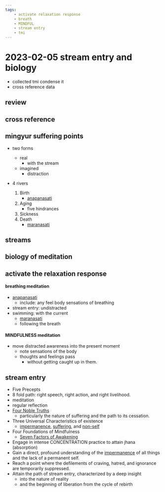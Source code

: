 ```yaml
---
tags:
    - activate relaxation response
    - breath 
    - MINDFUL 
    - stream entry 
    - tmi 
---
```

# 2023-02-05 stream entry and biology

- collected tmi condense it
- cross reference data

## review

## cross reference

## mingyur suffering points

- two forms
  - real
    - with the stream
  - imagined
    - distraction

- 4 rivers
    1. Birth
       - [anapanasati](../anapanasati.md)
    1. Aging
       - five hindrances
    1. Sickness
    1. Death
       - [maranasati](../maranasati.md)

## streams

## biology of meditation

## activate the relaxation response

#### breathing meditation

- [anapanasati](../anapanasati.md)
  - include: any feel body sensations of breathing
- stream entry: undistracted
- swimming: with the current
  - [maranasati](../maranasati.md)
  - following the breath

#### MINDFULNESS meditation

- move distracted awareness into the present moment
  - note sensations of the body
  - thoughts and feelings pass
    - without getting caught up in them.

## stream entry

- Five Precepts
- 8 fold path: right speech, right action, and right livelihood.
- meditation
- regular reflection
- [Four Noble Truths](../basics.md)
  - particularly the nature of suffering and the path to its cessation.
- Three Universal Characteristics of existence
  - [impermanence](../emptiness.md), [suffering](../dukka.md), and [non-self](../emptiness.md)
- Four Foundations of Mindfulness
  - [Seven Factors of Awakening](../basics.md)
- Engage in intense CONCENTRATION practice to attain jhana (absorption)
- Gain a direct, profound understanding of the [impermanence](../emptiness.md) of all things and the lack of a permanent self.
- Reach a point where the defilements of craving, hatred, and ignorance are temporarily suppressed.
- Attain the path of stream entry, characterized by a deep insight
  - into the nature of reality
  - and the beginning of liberation from the cycle of rebirth
